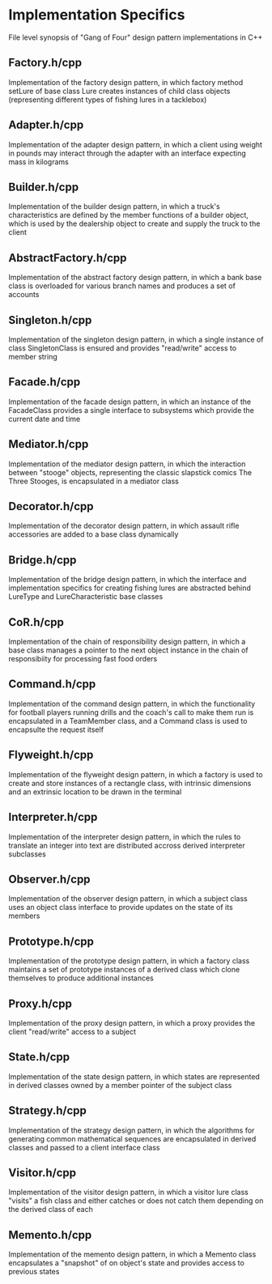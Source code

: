 # Implementation Specifics
File level synopsis of "Gang of Four" design pattern implementations in C++

## Factory.h/cpp
Implementation of the factory design pattern, in which factory method setLure of base class Lure creates instances of child class objects (representing different types of fishing lures in a tacklebox)

## Adapter.h/cpp
Implementation of the adapter design pattern, in which a client using weight in pounds may interact through the adapter with an interface expecting mass in kilograms

## Builder.h/cpp
Implementation of the builder design pattern, in which a truck's characteristics are defined by the member functions of a builder object, which is used by the dealership object to create and supply the truck to the client

## AbstractFactory.h/cpp
Implementation of the abstract factory design pattern, in which a bank base class is overloaded for various branch names and produces a set of accounts

## Singleton.h/cpp
Implementation of the singleton design pattern, in which a single instance of class SingletonClass is ensured and provides "read/write" access to member string

## Facade.h/cpp
Implementation of the facade design pattern, in which an instance of the FacadeClass provides a single interface to subsystems which provide the current date and time

## Mediator.h/cpp
Implementation of the mediator design pattern, in which the interaction between "stooge" objects, representing the classic slapstick comics The Three Stooges, is encapsulated in a mediator class

## Decorator.h/cpp
Implementation of the decorator design pattern, in which assault rifle accessories are added to a base class dynamically

## Bridge.h/cpp
Implementation of the bridge design pattern, in which the interface and implementation specifics for creating fishing lures are abstracted behind LureType and LureCharacteristic base classes

## CoR.h/cpp
Implementation of the chain of responsibility design pattern, in which a base class manages a pointer to the next object instance in the chain of responsibiity for processing fast food orders

## Command.h/cpp
Implementation of the command design pattern, in which the functionality for football players running drills and the coach's call to make them run is encapsulated in a TeamMember class, and a Command class is used to encapsulte the request itself 

## Flyweight.h/cpp
Implementation of the flyweight design pattern, in which a factory is used to create and store instances of a rectangle class, with intrinsic dimensions and an extrinsic location to be drawn in the terminal

## Interpreter.h/cpp
Implementation of the interpreter design pattern, in which the rules to translate an integer into text are distributed accross derived interpreter subclasses

## Observer.h/cpp
Implementation of the observer design pattern, in which a subject class uses an object class interface to provide updates on the state of its members

## Prototype.h/cpp
Implementation of the prototype design pattern, in which a factory class maintains a set of prototype instances of a derived class which clone themselves to produce additional instances

## Proxy.h/cpp
Implementation of the proxy design pattern, in which a proxy provides the client "read/write" access to a subject

## State.h/cpp
Implementation of the state design pattern, in which states are represented in derived classes owned by a member pointer of the subject class

## Strategy.h/cpp
Implementation of the strategy design pattern, in which the algorithms for generating common mathematical sequences are encapsulated in derived classes and passed to a client interface class

## Visitor.h/cpp
Implementation of the visitor design pattern, in which a visitor lure class "visits" a fish class and either catches or does not catch them depending on the derived class of each

## Memento.h/cpp
Implementation of the memento design pattern, in which a Memento class encapsulates a "snapshot" of on object's state and provides access to previous states 
